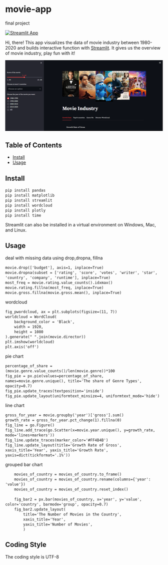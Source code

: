 # movie-app
 final project

[![Streamlit App](https://static.streamlit.io/badges/streamlit_badge_black_white.svg)](https://jinghualuo-movie-app-movie-industry-vsl00y.streamlitapp.com/) 


Hi, there! This app visualizes the data of movie industry between 1980-2020 and builds interactive function with [Streamlit](https://streamlit.io/). It gives us the overview of movie industry, play fun with it!

![image](https://github.com/JinghuaLuo/movie-app/blob/main/app-screenshot.png)

## Table of Contents

- [Install](#install)
- [Usage](#usage)


## Install

```
pip install pandas
pip install matplotlib
pip install streamlit
pip install wordcloud
pip install plotly
pip install time
```

Streamlit can also be installed in a virtual environment on Windows, Mac, and Linux.

## Usage

deal with missing data using drop,dropna, fillna
```
movie.drop(['budget'], axis=1, inplace=True)
movie.dropna(subset = ['rating', 'score', 'votes', 'writer', 'star', 'country', 'company', 'runtime'], inplace=True)
most_freq = movie.rating.value_counts().idxmax()
movie.rating.fillna(most_freq, inplace=True)
movie.gross.fillna(movie.gross.mean(), inplace=True)
```

wordcloud
```
fig_pwordcloud, ax = plt.subplots(figsize=(11, 7))
worldcloud = WordCloud(
    background_color = 'Black',
    width = 1920,
    height = 1080
).generate(" ".join(movie.director))
plt.imshow(worldcloud)
plt.axis('off')
```

pie chart
```
percentage_of_share = (movie.genre.value_counts()/len(movie.genre))*100
fig_pie = px.pie(values=percentage_of_share, names=movie.genre.unique(), title='The share of Genre Types', opacity=0.7)
fig_pie.update_traces(textposition='inside')
fig_pie.update_layout(uniformtext_minsize=4, uniformtext_mode='hide')
```

line chart
```
gross_for_year = movie.groupby('year')['gross'].sum()
growth_rate = gross_for_year.pct_change(1).fillna(0)
fig_line = go.Figure()
fig_line.add_trace(go.Scatter(x=movie.year.unique(), y=growth_rate, mode='lines+markers'))
fig_line.update_traces(marker_color='#FF4B4B')
fig_line.update_layout(title='Growth Rate of Gross', xaxis_title='Year', yaxis_title='Growth Rate', yaxis=dict(tickformat='.1%'))
```
grouped bar chart
```
    movies_of_country = movies_of_country.to_frame()
    movies_of_country = movies_of_country.rename(columns={'year': 'value'})
    movies_of_country = movies_of_country.reset_index()

    fig_bar2 = px.bar(movies_of_country, x='year', y='value', color='country', barmode='group', opacity=0.7)
    fig_bar2.update_layout(
        title='The Number of Movies in the Country',
        xaxis_title='Year',
        yaxis_title='Number of Movies',
        )
```


## Coding Style
The coding style is UTF-8



